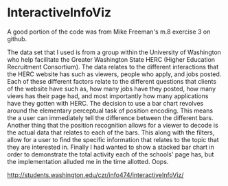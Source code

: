# InteractiveInfoViz

A good portion of the code was from Mike Freeman's m.8 exercise 3 on github.

The data set that I used is from a group within the University of Washington who help facilitate the Greater Washington
State HERC (Higher Education Recruitment Consortium).  The data relates to the different interactions that the HERC
website has such as viewers, people who apply, and jobs posted.  Each of these different factors relate to the different
questions that clients of the website have such as, how many jobs have they posted, how many views has their page had,
and most importantly how many applications have they gotten with HERC.  The decision to use a bar chart revolves around
the elementary perceptual task of position encoding.  This means the a user can immediately tell the difference between
the different bars.  Another thing that the position recognition allows for a viewer to decode is the actual data that
relates to each of the bars.  This along with the filters, allow for a user to find the specific information that relates
to the topic that they are interested in.  Finally I had wanted to show a stacked bar chart in order to demonstrate the
total activity each of the schools' page has, but the implementation alluded me in the time allotted.  Oops.


http://students.washington.edu/czr/info474/interactiveInfoViz/